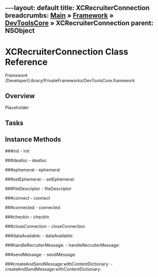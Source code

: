 ---layout: default
title: XCRecruiterConnection
breadcrumbs: <a href="/index.html">Main</a> &raquo; <a href="/Frameworks.html">Framework</a> &raquo; <a href="/Frameworks/DevToolsCore.html">DevToolsCore</a> &raquo; XCRecruiterConnection
parent: NSObject 
---
# XCRecruiterConnection Class Reference

*Framework* /Developer/Library/PrivateFrameworks/DevToolsCore.framework

## Overview

Placeholder

## Tasks

## Instance Methods

<a name="-init"></a>
###init
    - init

<a name="-dealloc"></a>
###dealloc
    - dealloc

<a name="-ephemeral"></a>
###ephemeral
    - ephemeral

<a name="-setEphemeral:"></a>
###setEphemeral:
    - setEphemeral:

<a name="-fileDescriptor"></a>
###fileDescriptor
    - fileDescriptor

<a name="-connect"></a>
###connect
    - connect

<a name="-connected"></a>
###connected
    - connected

<a name="-checkIn"></a>
###checkIn
    - checkIn

<a name="-closeConnection"></a>
###closeConnection
    - closeConnection

<a name="-dataAvailable:"></a>
###dataAvailable:
    - dataAvailable:

<a name="-handleRecruiterMessage:"></a>
###handleRecruiterMessage:
    - handleRecruiterMessage:

<a name="-sendMessage:"></a>
###sendMessage:
    - sendMessage:

<a name="-createAndSendMessage:withContentDictionary:"></a>
###createAndSendMessage:withContentDictionary:
    - createAndSendMessage:withContentDictionary:

